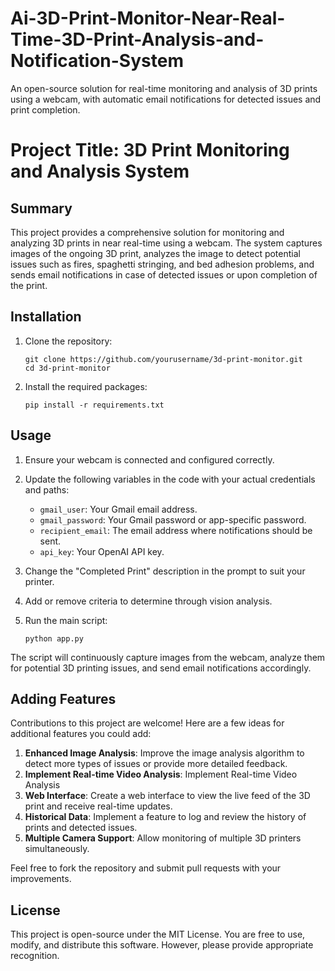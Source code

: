 # Ai-3D-Print-Monitor-Near-Real-Time-3D-Print-Analysis-and-Notification-System
An open-source solution for real-time monitoring and analysis of 3D prints using a webcam, with automatic email notifications for detected issues and print completion.

# Project Title: 3D Print Monitoring and Analysis System

## Summary
This project provides a comprehensive solution for monitoring and analyzing 3D prints in near real-time using a webcam. The system captures images of the ongoing 3D print, analyzes the image to detect potential issues such as fires, spaghetti stringing, and bed adhesion problems, and sends email notifications in case of detected issues or upon completion of the print.

## Installation
1. Clone the repository:
   ```
   git clone https://github.com/yourusername/3d-print-monitor.git
   cd 3d-print-monitor
   ```

2. Install the required packages:
   ```
   pip install -r requirements.txt
   ```

## Usage
1. Ensure your webcam is connected and configured correctly.
2. Update the following variables in the code with your actual credentials and paths:
   - `gmail_user`: Your Gmail email address.
   - `gmail_password`: Your Gmail password or app-specific password.
   - `recipient_email`: The email address where notifications should be sent.
   - `api_key`: Your OpenAI API key.
3. Change the "Completed Print" description in the prompt to suit your printer.
4. Add or remove criteria to determine through vision analysis.

5. Run the main script:
   ```
   python app.py
   ```

The script will continuously capture images from the webcam, analyze them for potential 3D printing issues, and send email notifications accordingly.

## Adding Features
Contributions to this project are welcome! Here are a few ideas for additional features you could add:
1. **Enhanced Image Analysis**: Improve the image analysis algorithm to detect more types of issues or provide more detailed feedback.
2. **Implement Real-time Video Analysis**: Implement Real-time Video Analysis
3. **Web Interface**: Create a web interface to view the live feed of the 3D print and receive real-time updates.
4. **Historical Data**: Implement a feature to log and review the history of prints and detected issues.
5. **Multiple Camera Support**: Allow monitoring of multiple 3D printers simultaneously.

Feel free to fork the repository and submit pull requests with your improvements.

## License
This project is open-source under the MIT License. You are free to use, modify, and distribute this software. However, please provide appropriate recognition.
